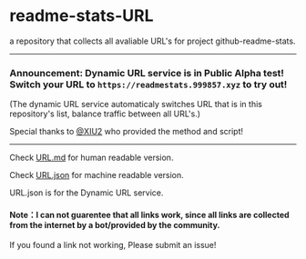 # readme-stats-URL
a repository that collects all avaliable URL's for project github-readme-stats.

----

### Announcement: Dynamic URL service is in Public Alpha test! Switch your URL to `https://readmestats.999857.xyz` to try out!

(The dynamic URL service automaticaly switches URL that is in this repository's list, balance traffic between all URL's.)

Special thanks to [@XIU2](https://github.com/XIU2) who provided the method and script!

----

Check [URL.md](https://github.com/PencilNavigator/readme-stats-URL/blob/master/URL.md) for human readable version.

Check [URL.json](https://github.com/PencilNavigator/readme-stats-URL/blob/master/URL) for machine readable version.

URL.json is for the Dynamic URL service.

#### Note：I can not guarentee that all links work, since all links are collected from the internet by a bot/provided by the community.

If you found a link not working, Please submit an issue!
